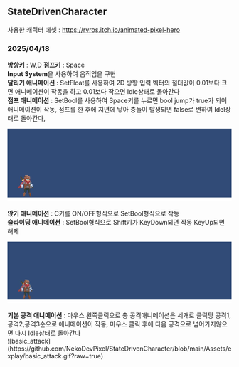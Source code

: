 ## StateDrivenCharacter

사용한 캐릭터 에셋 : 
<a href="https://rvros.itch.io/animated-pixel-hero">https://rvros.itch.io/animated-pixel-hero</a>

### 2025/04/18
<b>방향키</b> : W,D
<b>점프키</b> : Space <br>
<b>Input System</b>을 사용하여 움직임을 구현<br><b>달리기 애니메이션</b> : SetFloat를 사용하여 2D 방향 입력 벡터의 절대값이 0.01보다 크면 애니메이션이 작동을 하고 0.01보다 작으면 Idle상태로 돌아간다<br>
<b>점프 애니메이션</b> : SetBool를 사용하여 Space키를 누르면 bool jump가 true가 되어 애니메이션이 작동, 점프를 한 후에 지면에 닿아 충돌이 발생되면 false로 변하여 Idel상태로 돌아간다,<br>

<p>

  ![run_jump](https://github.com/NekoDevPixel/StateDrivenCharacter/blob/main/Assets/explay/run_jump.gif?raw=true)
</p>
<p>
  <b>앉기 애니메이션</b> : C키를 ON/OFF형식으로 SetBool형식으로 작동<br>
  <b>슬라이딩 애니메이션</b> : SetBool형식으로 Shift키가 KeyDown되면 작동 KeyUp되면 해제<br>
  
  ![slide_sit](https://github.com/NekoDevPixel/StateDrivenCharacter/blob/main/Assets/explay/slide_sit.gif?raw=true)
</p>
<p>
  <b>기본 공격 애니메이션</b> : 마우스 왼쪽클릭으로 총 공격애니메이션은 세개로 클릭당 공격1,공격2,공격3순으로 애니메이션이 작동, 마우스 클릭 후에 다음 공격으로 넘어가지않으면 다시 Idle상태로 돌아간다<br>
  ![basic_attack](https://github.com/NekoDevPixel/StateDrivenCharacter/blob/main/Assets/explay/basic_attack.gif?raw=true)
</p>
